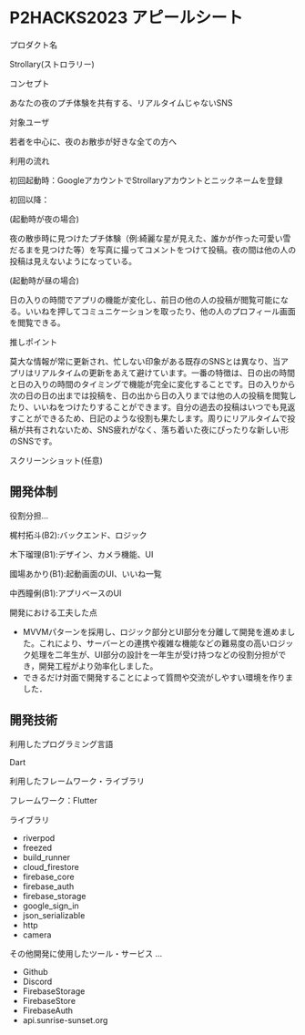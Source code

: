 # P2HACKS2023 アピールシート

プロダクト名

Strollary(ストロラリー)

コンセプト

あなたの夜のプチ体験を共有する、リアルタイムじゃないSNS

対象ユーザ

若者を中心に、夜のお散歩が好きな全ての方へ

利用の流れ


初回起動時：GoogleアカウントでStrollaryアカウントとニックネームを登録

初回以降：

(起動時が夜の場合)

夜の散歩時に見つけたプチ体験（例:綺麗な星が見えた、誰かが作った可愛い雪だるまを見つけた等）を写真に撮ってコメントをつけて投稿。夜の間は他の人の投稿は見えないようになっている。

(起動時が昼の場合)

日の入りの時間でアプリの機能が変化し、前日の他の人の投稿が閲覧可能になる。いいねを押してコミュニケーションを取ったり、他の人のプロフィール画面を閲覧できる。　　　　　　　　　　　　　　　　　　　　　　　　　　　　　　　　　

推しポイント

莫大な情報が常に更新され、忙しない印象がある既存のSNSとは異なり、当アプリはリアルタイムの更新をあえて避けています。一番の特徴は、日の出の時間と日の入りの時間のタイミングで機能が完全に変化することです。日の入りから次の日の日の出までは投稿を、日の出から日の入りまでは他の人の投稿を閲覧したり、いいねをつけたりすることができます。自分の過去の投稿はいつでも見返すことができるため、日記のような役割も果たします。周りにリアルタイムで投稿が共有されないため、SNS疲れがなく、落ち着いた夜にぴったりな新しい形のSNSです。

スクリーンショット(任意)

## 開発体制

役割分担...

梶村拓斗(B2):バックエンド、ロジック

木下瑠理(B1):デザイン、カメラ機能、UI

國場あかり(B1):起動画面のUI、いいね一覧

中西瞳俐(B1):アプリベースのUI

開発における工夫した点

- MVVMパターンを採用し、ロジック部分とUI部分を分離して開発を進めました。これにより、サーバーとの連携や複雑な機能などの難易度の高いロジック処理を二年生が、UI部分の設計を一年生が受け持つなどの役割分担ができ，開発工程がより効率化しました。
- できるだけ対面で開発することによって質問や交流がしやすい環境を作りました．

## 開発技術

利用したプログラミング言語

Dart

利用したフレームワーク・ライブラリ

フレームワーク：Flutter

ライブラリ

- riverpod
- freezed
- build_runner
- cloud_firestore
- firebase_core
- firebase_auth
- firebase_storage
- google_sign_in
- json_serializable
- http
- camera

その他開発に使用したツール・サービス ...

- Github
- Discord
- FirebaseStorage
- FirebaseStore
- FirebaseAuth
- api.sunrise-sunset.org
